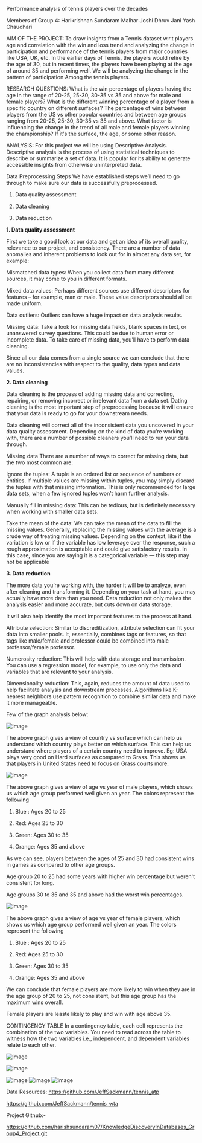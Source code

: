 Performance analysis of tennis players over the decades

Members of Group 4:
Harikrishnan Sundaram 
Malhar Joshi
Dhruv Jani
Yash Chaudhari 


AIM OF THE PROJECT:
To draw insights from a Tennis dataset w.r.t players age and correlation with the win and loss trend and analyzing the change in participation and performance of the tennis players from major countries like USA, UK, etc. In the earlier days of Tennis, the players would retire by the age of 30, but in recent times, the players have been playing at the age of around 35 and performing well. We will be analyzing the change in the pattern of participation Among the tennis players.

RESEARCH QUESTIONS:
What is the win percentage of players having the age in the range of 20-25, 25-30, 30-35 vs 35 and above for male and female players?
What is the different winning percentage of a player from a specific country on different surfaces?
The percentage of wins between players from the US vs other popular countries and between age groups ranging from 20-25, 25-30, 30-35 vs 35 and above.
What factor is influencing the change in the trend of all male and female players winning the championship? If it's the surface, the age, or some other reason.


ANALYSIS:
For this project we will be using Descriptive Analysis. Descriptive analysis is the process of using statistical techniques to describe or summarize a set of data. It is popular for its ability to generate accessible insights from otherwise uninterpreted data.



Data Preprocessing Steps
We have established steps we’ll need to go through to make sure our data is successfully preprocessed.

1. Data quality assessment

2. Data cleaning

3. Data reduction


**1. Data quality assessment**

First we take a good look at our data and get an idea of its overall quality, relevance to our project, and consistency. There are a number of data anomalies and inherent problems to look out for in almost any data set, for example:

Mismatched data types: When you collect data from many different sources, it may come to you in different formats.

Mixed data values: Perhaps different sources use different descriptors for features – for example, man or male. These value descriptors should all be made uniform.

Data outliers: Outliers can have a huge impact on data analysis results.

Missing data: Take a look for missing data fields, blank spaces in text, or unanswered survey questions. This could be due to human error or incomplete data. To take care of missing data, you’ll have to perform data cleaning.

Since all our data comes from a single source we can conclude that there are no inconsistencies with respect to the quality, data types and data values.


**2. Data cleaning**

Data cleaning is the process of adding missing data and correcting, repairing, or removing incorrect or irrelevant data from a data set. Dating cleaning is the most important step of preprocessing because it will ensure that your data is ready to go for your downstream needs.

Data cleaning will correct all of the inconsistent data you uncovered in your data quality assessment. Depending on the kind of data you’re working with, there are a number of possible cleaners you’ll need to run your data through.

Missing data There are a number of ways to correct for missing data, but the two most common are:

Ignore the tuples: A tuple is an ordered list or sequence of numbers or entities. If multiple values are missing within tuples, you may simply discard the tuples with that missing information. This is only recommended for large data sets, when a few ignored tuples won’t harm further analysis.

Manually fill in missing data: This can be tedious, but is definitely necessary when working with smaller data sets.

Take the mean of the data: We can take the mean of the data to fill the missing values. Generally, replacing the missing values with the average is a crude way of treating missing values. Depending on the context, like if the variation is low or if the variable has low leverage over the response, such a rough approximation is acceptable and could give satisfactory results. In this case, since you are saying it is a categorical variable — this step may not be applicable


**3. Data reduction**


The more data you’re working with, the harder it will be to analyze, even after cleaning and transforming it. Depending on your task at hand, you may actually have more data than you need. Data reduction not only makes the analysis easier and more accurate, but cuts down on data storage.

It will also help identify the most important features to the process at hand.

Attribute selection: Similar to discreditization, attribute selection can fit your data into smaller pools. It, essentially, combines tags or features, so that tags like male/female and professor could be combined into male professor/female professor.

Numerosity reduction: This will help with data storage and transmission. You can use a regression model, for example, to use only the data and variables that are relevant to your analysis.

Dimensionality reduction: This, again, reduces the amount of data used to help facilitate analysis and downstream processes. Algorithms like K-nearest neighbors use pattern recognition to combine similar data and make it more manageable.



Few of the graph analysis below:



![image](https://user-images.githubusercontent.com/69467542/142350967-0f581904-3d69-4718-8ec1-13449f27ed33.png)

The above graph gives a view of country vs surface which can help us understand which country plays better on which surface. This can help us understand where players of a certain country need to improve. Eg: USA plays very good on Hard surfaces as compared to Grass. This shows us that players in United States need to focus on Grass courts more.


![image](https://user-images.githubusercontent.com/69467542/142350358-4aa9d45e-66a9-40b0-ab00-d006e42d1467.png)

The above graph gives a view of age vs year of male players, which shows us which age group performed well given an year. The colors represent the following

1. Blue : Ages 20 to 25

2. Red: Ages 25 to 30

3. Green: Ages 30 to 35

4. Orange: Ages 35 and above

As we can see, players between the ages of 25 and 30 had consistent wins in games as compared to other age groups.

Age group 20 to 25 had some years with higher win percentage but weren't consistent for long.

Age groups 30 to 35 and 35 and above had the worst win percentages.




![image](https://user-images.githubusercontent.com/69467542/142350441-24443c6d-f79f-4d12-a656-7dc22712d648.png)

The above graph gives a view of age vs year of female players, which shows us which age group performed well given an year. The colors represent the following

1. Blue : Ages 20 to 25

2. Red: Ages 25 to 30

3. Green: Ages 30 to 35

4. Orange: Ages 35 and above

We can conclude that female players are more likely to win when they are in the age group of 20 to 25, not consistent, but this age group has the maximum wins overall.

Female players are leaste likely to play and win with age above 35.

CONTINGENCY TABLE
In a contingency table, each cell represents the combination of the two variables. You need to read across the table to witness how the two variables i.e., independent, and dependent variables relate to each other.

![image](https://user-images.githubusercontent.com/69467542/145259556-dc675bd3-f92f-4bd6-87a6-647bbfa58a6c.png)

![image](https://user-images.githubusercontent.com/69467542/145259587-4fffe5d9-85e4-478d-b542-bc1aa080b4c0.png)

![image](https://user-images.githubusercontent.com/69467542/145259619-4cc423cb-1473-4170-bf72-785a79f1ccf5.png)
![image](https://user-images.githubusercontent.com/69467542/145259638-4c912f80-7d8a-4c69-bcf6-7695861f30d7.png)
![image](https://user-images.githubusercontent.com/69467542/145259665-d620f263-5c2f-4729-b3cf-0fb82ac94cfe.png)










Data Resources: 
https://github.com/JeffSackmann/tennis_atp

https://github.com/JeffSackmann/tennis_wta

Project Github:- 

https://github.com/harishsundaram07/KnowledgeDiscoveryInDatabases_Group4_Project.git


 


